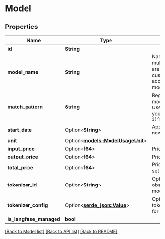 # Model

## Properties

Name | Type | Description | Notes
------------ | ------------- | ------------- | -------------
**id** | **String** |  | 
**model_name** | **String** | Name of the model definition. If multiple with the same name exist, they are applied in the following order: (1) custom over built-in, (2) newest according to startTime where model.startTime<observation.startTime | 
**match_pattern** | **String** | Regex pattern which matches this model definition to generation.model. Useful in case of fine-tuned models. If you want to exact match, use `(?i)^modelname$` | 
**start_date** | Option<**String**> | Apply only to generations which are newer than this ISO date. | [optional]
**unit** | Option<[**models::ModelUsageUnit**](ModelUsageUnit.md)> |  | [optional]
**input_price** | Option<**f64**> | Price (USD) per input unit | [optional]
**output_price** | Option<**f64**> | Price (USD) per output unit | [optional]
**total_price** | Option<**f64**> | Price (USD) per total unit. Cannot be set if input or output price is set. | [optional]
**tokenizer_id** | Option<**String**> | Optional. Tokenizer to be applied to observations which match to this model. See docs for more details. | [optional]
**tokenizer_config** | Option<[**serde_json::Value**](.md)> | Optional. Configuration for the selected tokenizer. Needs to be JSON. See docs for more details. | [optional]
**is_langfuse_managed** | **bool** |  | 

[[Back to Model list]](../README.md#documentation-for-models) [[Back to API list]](../README.md#documentation-for-api-endpoints) [[Back to README]](../README.md)


